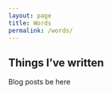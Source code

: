 ```yaml
---
layout: page
title: Words
permalink: /words/
---
```




## Things I’ve written

Blog posts be here

